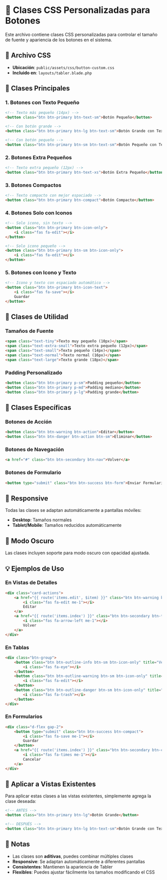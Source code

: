 # 🎨 Clases CSS Personalizadas para Botones

Este archivo contiene clases CSS personalizadas para controlar el tamaño de fuente y apariencia de los botones en el sistema.

## 📁 Archivo CSS
- **Ubicación**: `public/assets/css/button-custom.css`
- **Incluido en**: `layouts/tabler.blade.php`

## 🎯 Clases Principales

### 1. **Botones con Texto Pequeño**
```html
<!-- Texto más pequeño (14px) -->
<button class="btn btn-primary btn-text-sm">Botón Pequeño</button>

<!-- Con botón grande -->
<button class="btn btn-primary btn-lg btn-text-sm">Botón Grande con Texto Pequeño</button>

<!-- Con botón pequeño -->
<button class="btn btn-primary btn-sm btn-text-sm">Botón Pequeño con Texto Pequeño</button>
```

### 2. **Botones Extra Pequeños**
```html
<!-- Texto extra pequeño (12px) -->
<button class="btn btn-primary btn-text-xs">Botón Extra Pequeño</button>
```

### 3. **Botones Compactos**
```html
<!-- Texto compacto con mejor espaciado -->
<button class="btn btn-primary btn-compact">Botón Compacto</button>
```

### 4. **Botones Solo con Iconos**
```html
<!-- Solo icono, sin texto -->
<button class="btn btn-primary btn-icon-only">
    <i class="fas fa-edit"></i>
</button>

<!-- Solo icono pequeño -->
<button class="btn btn-primary btn-sm btn-icon-only">
    <i class="fas fa-edit"></i>
</button>
```

### 5. **Botones con Icono y Texto**
```html
<!-- Icono y texto con espaciado automático -->
<button class="btn btn-primary btn-icon-text">
    <i class="fas fa-save"></i>
    Guardar
</button>
```

## 🔧 Clases de Utilidad

### **Tamaños de Fuente**
```html
<span class="text-tiny">Texto muy pequeño (10px)</span>
<span class="text-extra-small">Texto extra pequeño (12px)</span>
<span class="text-small">Texto pequeño (14px)</span>
<span class="text-normal">Texto normal (16px)</span>
<span class="text-large">Texto grande (18px)</span>
```

### **Padding Personalizado**
```html
<button class="btn btn-primary p-sm">Padding pequeño</button>
<button class="btn btn-primary p-md">Padding mediano</button>
<button class="btn btn-primary p-lg">Padding grande</button>
```

## 🎨 Clases Específicas

### **Botones de Acción**
```html
<button class="btn btn-warning btn-action">Editar</button>
<button class="btn btn-danger btn-action btn-sm">Eliminar</button>
```

### **Botones de Navegación**
```html
<a href="#" class="btn btn-secondary btn-nav">Volver</a>
```

### **Botones de Formulario**
```html
<button type="submit" class="btn btn-success btn-form">Enviar Formulario</button>
```

## 📱 Responsive

Todas las clases se adaptan automáticamente a pantallas móviles:
- **Desktop**: Tamaños normales
- **Tablet/Mobile**: Tamaños reducidos automáticamente

## 🌙 Modo Oscuro

Las clases incluyen soporte para modo oscuro con opacidad ajustada.

## 💡 Ejemplos de Uso

### **En Vistas de Detalles**
```html
<div class="card-actions">
    <a href="{{ route('items.edit', $item) }}" class="btn btn-warning btn-text-sm">
        <i class="fas fa-edit me-1"></i>
        Editar
    </a>
    <a href="{{ route('items.index') }}" class="btn btn-secondary btn-text-sm">
        <i class="fas fa-arrow-left me-1"></i>
        Volver
    </a>
</div>
```

### **En Tablas**
```html
<div class="btn-group">
    <button class="btn btn-outline-info btn-sm btn-icon-only" title="Ver">
        <i class="fas fa-eye"></i>
    </button>
    <button class="btn btn-outline-warning btn-sm btn-icon-only" title="Editar">
        <i class="fas fa-edit"></i>
    </button>
    <button class="btn btn-outline-danger btn-sm btn-icon-only" title="Eliminar">
        <i class="fas fa-trash"></i>
    </button>
</div>
```

### **En Formularios**
```html
<div class="d-flex gap-2">
    <button type="submit" class="btn btn-success btn-compact">
        <i class="fas fa-save me-1"></i>
        Guardar
    </button>
    <a href="{{ route('items.index') }}" class="btn btn-secondary btn-compact">
        <i class="fas fa-times me-1"></i>
        Cancelar
    </a>
</div>
```

## 🔄 Aplicar a Vistas Existentes

Para aplicar estas clases a las vistas existentes, simplemente agrega la clase deseada:

```html
<!-- ANTES -->
<button class="btn btn-primary btn-lg">Botón Grande</button>

<!-- DESPUÉS -->
<button class="btn btn-primary btn-lg btn-text-sm">Botón Grande con Texto Pequeño</button>
```

## 📝 Notas

- Las clases son **aditivas**, puedes combinar múltiples clases
- **Responsive**: Se adaptan automáticamente a diferentes pantallas
- **Consistentes**: Mantienen la apariencia de Tabler
- **Flexibles**: Puedes ajustar fácilmente los tamaños modificando el CSS
